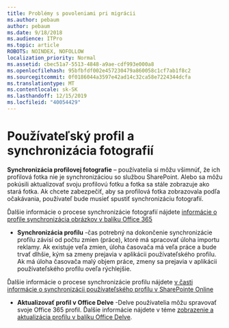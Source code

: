 ```yaml
---
title: Problémy s povoleniami pri migrácii
ms.author: pebaum
author: pebaum
ms.date: 9/18/2018
ms.audience: ITPro
ms.topic: article
ROBOTS: NOINDEX, NOFOLLOW
localization_priority: Normal
ms.assetid: cbec51a7-5513-4848-a9ae-cdf993e000a8
ms.openlocfilehash: 95bfbfdf002e457230479a860058c1cf7ab1f8c2
ms.sourcegitcommit: 0f0186044a3597e42ad14c32ca58e7224344dcfa
ms.translationtype: MT
ms.contentlocale: sk-SK
ms.lasthandoff: 12/15/2019
ms.locfileid: "40054429"
---
```

# <a name="user-profile-and-photo-synchronization"></a>Používateľský profil a synchronizácia fotografií

 **Synchronizácia profilovej fotografie** – používatelia si môžu všimnúť, že ich profilová fotka nie je synchronizáciou so službou SharePoint. Alebo sa môžu pokúsili aktualizovať svoju profilovú fotku a fotka sa stále zobrazuje ako stará fotka. Ak chcete zabezpečiť, aby sa profilová fotka zobrazovala podľa očakávania, používateľ bude musieť spustiť synchronizáciu fotografií. 
  
Ďalšie informácie o procese synchronizácie fotografií nájdete [informácie o profile synchronizácia obrázkov v balíku Office 365](https://go.microsoft.com/fwlink/?linkid=2022634)
  
- **Synchronizácia profilu** -čas potrebný na dokončenie synchronizácie profilu závisí od počtu zmien (práce), ktoré má spracovať úloha importu reklamy. Ak existuje veľa zmien, úloha časovača má veľa práce a bude trvať dlhšie, kým sa zmeny prejavia v aplikácii používateľského profilu. Ak má úloha časovača malý objem práce, zmeny sa prejavia v aplikácii používateľského profilu oveľa rýchlejšie. 
  
Ďalšie informácie o procese synchronizácie profilu nájdete [v časti informácie o synchronizácii používateľského profilu v SharePointe Online](https://go.microsoft.com/fwlink/?linkid=2022639)
    
- **Aktualizovať profil v Office Delve** -Delve používatelia môžu spravovať svoje Office 365 profil. Ďalšie informácie nájdete v téme [zobrazenie a aktualizácia profilu v balíku Office Delve](https://support.office.com/article/View-and-update-your-profile-in-Office-Delve-4e84343b-eedf-45a1-aeb9-8627ccca14ba).
    

